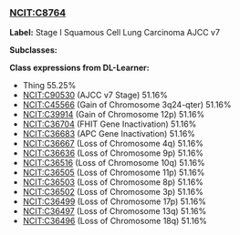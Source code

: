 
### [NCIT:C8764](http://purl.obolibrary.org/obo/NCIT_C8764)
**Label:** Stage I Squamous Cell Lung Carcinoma AJCC v7

**Subclasses:** 

**Class expressions from DL-Learner:**

- Thing 55.25%
- [NCIT:C90530](http://purl.obolibrary.org/obo/NCIT_C90530) (AJCC v7 Stage) 51.16%
- [NCIT:C45566](http://purl.obolibrary.org/obo/NCIT_C45566) (Gain of Chromosome 3q24-qter) 51.16%
- [NCIT:C39914](http://purl.obolibrary.org/obo/NCIT_C39914) (Gain of Chromosome 12p) 51.16%
- [NCIT:C36704](http://purl.obolibrary.org/obo/NCIT_C36704) (FHIT Gene Inactivation) 51.16%
- [NCIT:C36683](http://purl.obolibrary.org/obo/NCIT_C36683) (APC Gene Inactivation) 51.16%
- [NCIT:C36667](http://purl.obolibrary.org/obo/NCIT_C36667) (Loss of Chromosome 4q) 51.16%
- [NCIT:C36636](http://purl.obolibrary.org/obo/NCIT_C36636) (Loss of Chromosome 9p) 51.16%
- [NCIT:C36516](http://purl.obolibrary.org/obo/NCIT_C36516) (Loss of Chromosome 10q) 51.16%
- [NCIT:C36505](http://purl.obolibrary.org/obo/NCIT_C36505) (Loss of Chromosome 11p) 51.16%
- [NCIT:C36503](http://purl.obolibrary.org/obo/NCIT_C36503) (Loss of Chromosome 8p) 51.16%
- [NCIT:C36502](http://purl.obolibrary.org/obo/NCIT_C36502) (Loss of Chromosome 3p) 51.16%
- [NCIT:C36499](http://purl.obolibrary.org/obo/NCIT_C36499) (Loss of Chromosome 17p) 51.16%
- [NCIT:C36497](http://purl.obolibrary.org/obo/NCIT_C36497) (Loss of Chromosome 13q) 51.16%
- [NCIT:C36496](http://purl.obolibrary.org/obo/NCIT_C36496) (Loss of Chromosome 18q) 51.16%


